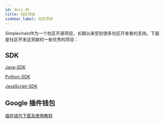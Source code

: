 ```yaml
---
id: docs_45
title: 社区项目
sidebar_label: 社区项目
---
```


Simplechain作为一个社区开源项目，长期以来受到很多社区开发者的支持。下面是社区开发这贡献的一些优秀的项目：

## SDK

[Java-SDK](https://ethereumdocch.readthedocs.io/zh/latest/connecting-to-clients/web3j/)

[Python-SDK](https://web3py.readthedocs.io/en/stable/)

[JavaScript-SDK](https://web3js.readthedocs.io/en/v1.2.8/)


## Google 插件钱包

[插件钱包下载及使用教程](https://simplechainfans.github.io/sipc-docs/docs/docs_28)





 